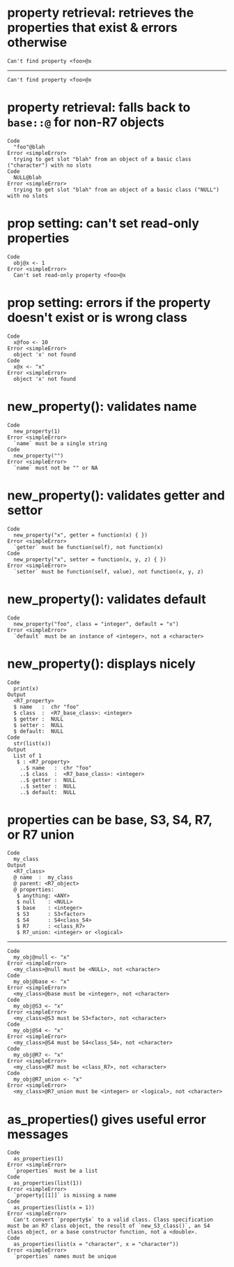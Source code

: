 # property retrieval: retrieves the properties that exist & errors otherwise

    Can't find property <foo>@x

---

    Can't find property <foo>@x

# property retrieval: falls back to `base::@` for non-R7 objects

    Code
      "foo"@blah
    Error <simpleError>
      trying to get slot "blah" from an object of a basic class ("character") with no slots
    Code
      NULL@blah
    Error <simpleError>
      trying to get slot "blah" from an object of a basic class ("NULL") with no slots

# prop setting: can't set read-only properties

    Code
      obj@x <- 1
    Error <simpleError>
      Can't set read-only property <foo>@x

# prop setting: errors if the property doesn't exist or is wrong class

    Code
      x@foo <- 10
    Error <simpleError>
      object 'x' not found
    Code
      x@x <- "x"
    Error <simpleError>
      object 'x' not found

# new_property(): validates name

    Code
      new_property(1)
    Error <simpleError>
      `name` must be a single string
    Code
      new_property("")
    Error <simpleError>
      `name` must not be "" or NA

# new_property(): validates getter and settor

    Code
      new_property("x", getter = function(x) { })
    Error <simpleError>
      `getter` must be function(self), not function(x)
    Code
      new_property("x", setter = function(x, y, z) { })
    Error <simpleError>
      `setter` must be function(self, value), not function(x, y, z)

# new_property(): validates default

    Code
      new_property("foo", class = "integer", default = "x")
    Error <simpleError>
      `default` must be an instance of <integer>, not a <character>

# new_property(): displays nicely

    Code
      print(x)
    Output
      <R7_property> 
      $ name   :  chr "foo"
      $ class  :  <R7_base_class>: <integer>
      $ getter :  NULL
      $ setter :  NULL
      $ default:  NULL
    Code
      str(list(x))
    Output
      List of 1
       $ : <R7_property> 
        ..$ name   :  chr "foo"
        ..$ class  :  <R7_base_class>: <integer>
        ..$ getter :  NULL
        ..$ setter :  NULL
        ..$ default:  NULL

# properties can be base, S3, S4, R7, or R7 union

    Code
      my_class
    Output
      <R7_class>
      @ name  :  my_class
      @ parent: <R7_object>
      @ properties:
       $ anything: <ANY>                 
       $ null    : <NULL>                
       $ base    : <integer>             
       $ S3      : S3<factor>            
       $ S4      : S4<class_S4>          
       $ R7      : <class_R7>            
       $ R7_union: <integer> or <logical>

---

    Code
      my_obj@null <- "x"
    Error <simpleError>
      <my_class>@null must be <NULL>, not <character>
    Code
      my_obj@base <- "x"
    Error <simpleError>
      <my_class>@base must be <integer>, not <character>
    Code
      my_obj@S3 <- "x"
    Error <simpleError>
      <my_class>@S3 must be S3<factor>, not <character>
    Code
      my_obj@S4 <- "x"
    Error <simpleError>
      <my_class>@S4 must be S4<class_S4>, not <character>
    Code
      my_obj@R7 <- "x"
    Error <simpleError>
      <my_class>@R7 must be <class_R7>, not <character>
    Code
      my_obj@R7_union <- "x"
    Error <simpleError>
      <my_class>@R7_union must be <integer> or <logical>, not <character>

# as_properties() gives useful error messages

    Code
      as_properties(1)
    Error <simpleError>
      `properties` must be a list
    Code
      as_properties(list(1))
    Error <simpleError>
      `property[[1]]` is missing a name
    Code
      as_properties(list(x = 1))
    Error <simpleError>
      Can't convert `property$x` to a valid class. Class specification must be an R7 class object, the result of `new_S3_class()`, an S4 class object, or a base constructor function, not a <double>.
    Code
      as_properties(list(x = "character", x = "character"))
    Error <simpleError>
      `properties` names must be unique

